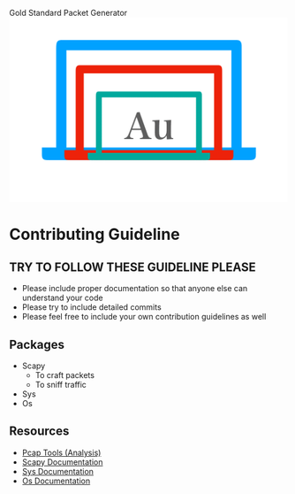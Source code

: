 Gold Standard Packet Generator
![logo for Au packet generator][logo]
# Contributing Guideline
## TRY TO FOLLOW THESE GUIDELINE PLEASE
   - Please include proper documentation so that anyone else can understand your code
   - Please try to include detailed commits 
   - Please feel free to include your own contribution guidelines as well
   
   

## Packages
   - Scapy
      - To craft packets
      - To sniff traffic
   - Sys
   - Os

## Resources
  - [Pcap Tools (Analysis)](https://github.com/caesar0301/awesome-pcaptools#analysis)
  - [Scapy Documentation](https://scapy.readthedocs.io/en/latest/)
  - [Sys Documentation](https://docs.python.org/3/library/sys.html)
  - [Os Documentation](https://docs.python.org/3.6/library/os.html)

  
  
  
  
  
  
[logo]: https://github.com/Gitarth/AuStdPacGen/blob/master/austdpacketgen.png "Gold Standard Packet Generator"
